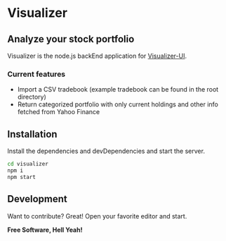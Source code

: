 # Visualizer
## Analyze your stock portfolio

Visualizer is the node.js backEnd application for [Visualizer-UI](https://github.com/psandesh34/visualizer-UI).

### Current features
- Import a CSV tradebook (example tradebook can be found in the root directory)
- Return categorized portfolio with only current holdings and other info fetched from Yahoo Finance

## Installation

Install the dependencies and devDependencies and start the server.

```sh
cd visualizer
npm i
npm start
```

## Development

Want to contribute? Great!
Open your favorite editor and start.


**Free Software, Hell Yeah!**
